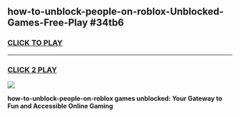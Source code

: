 
## how-to-unblock-people-on-roblox-Unblocked-Games-Free-Play #34tb6
<h3>
<a href="https://us.freeplayer.one?title=how-to-unblock-people-on-roblox&ref=9M">CLICK TO PLAY</a></h3>
<hr>

<h3>
<a href="https://us.freeplayer.one?title=how-to-unblock-people-on-roblox&ref=9M">CLICK 2 PLAY</a>
  
</h3>

<a href="https://us.freeplayer.one?title=how-to-unblock-people-on-roblox&ref=9M"><img src="https://clearcache.store/games.png"></a>


**how-to-unblock-people-on-roblox games unblocked: Your Gateway to Fun and Accessible Online Gaming**
